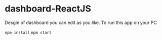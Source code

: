# dashboard-ReactJS

Desgin of dashboard you can edit as you like.
To run this app on your PC

`npm install`
`npm start`